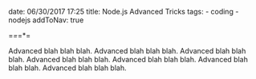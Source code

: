 
date: 06/30/2017 17:25
title: Node.js Advanced Tricks
tags:
	- coding
	- nodejs
addToNav: true

=*=*=*=

Advanced blah blah blah. 
Advanced blah blah blah. 
Advanced blah blah blah. 
Advanced blah blah blah. 
Advanced blah blah blah. 
Advanced blah blah blah. 
Advanced blah blah blah. 
